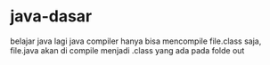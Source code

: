 # java-dasar
belajar java lagi
java compiler hanya bisa mencompile file.class saja, file.java akan di compile menjadi .class yang ada pada folde out
